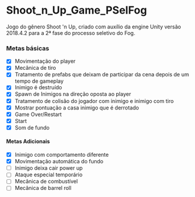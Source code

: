 # Shoot_n_Up_Game_PSelFog

 Jogo do gênero Shoot 'n Up, criado com auxílio da engine Unity versão 2018.4.2 para a 2ª fase do processo seletivo do Fog.


### Metas básicas
- [x] Movimentação do player
- [x] Mecânica de tiro
- [x] Tratamento de prefabs que deixam de participar da cena depois de um tempo de gameplay
- [x] Inimigo é destruído
- [x] Spawn de Inimigos na direção oposta ao player
- [x] Tratamento de colisão do jogador com inimigo e inimigo com tiro
- [x] Mostrar pontuação a casa inimigo que é derrotado
- [x] Game Over/Restart
- [x] Start
- [x] Som de fundo

#### Metas Adicionais
- [x] Inimigo com comportamento diferente
- [x] Movimentação automática do fundo
- [ ] Inimigo deixa cair power up
- [ ] Ataque especial temporário
- [ ] Mecânica de combustível
- [ ] Mecânica de barrel roll
